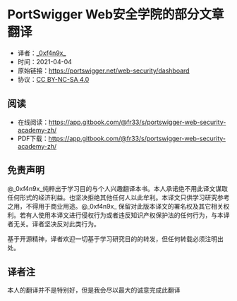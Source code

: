 # PortSwigger Web安全学院的部分文章翻译

- 译者：[\_0xf4n9x\_](https://twitter.com/_0xf4n9x_)
- 时间：2021-04-04
- 原始链接：https://portswigger.net/web-security/dashboard
- 协议：[CC BY-NC-SA 4.0](http://creativecommons.org/licenses/by-nc-sa/4.0/)


## 阅读

- 在线阅读：https://app.gitbook.com/@fr33/s/portswigger-web-security-academy-zh/
- PDF下载：https://app.gitbook.com/@fr33/s/portswigger-web-security-academy-zh/


## 免责声明

@\_0xf4n9x\_纯粹出于学习目的与个人兴趣翻译本书。本人承诺绝不用此译文谋取任何形式的经济利益。也坚决拒绝其他任何人以此牟利。本译文只供学习研究参考之用，不得用于商业用途。@\_0xf4n9x\_ 保留对此版本译文的署名权及其它相关权利。若有人使用本译文进行侵权行为或者违反知识产权保护法的任何行为，与本译者无关。译者坚决反对此类行为。

基于开源精神，译者欢迎一切基于学习研究目的的转发，但任何转载必须注明出处。


## 译者注


本人的翻译并不是特别好，但是我会尽以最大的诚意完成此翻译

